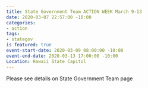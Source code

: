 ```yaml
---
title: State Government Team ACTION WEEK March 9-13
date: 2020-03-07 22:57:00 -10:00
categories:
- action
tags:
- stategov
is featured: true
event-start-date: 2020-03-09 08:00:00 -10:00
event-end-date: 2020-03-13 17:00:00 -10:00
Location: Hawaii State Capitol
---
```


Please see details on State Government Team page